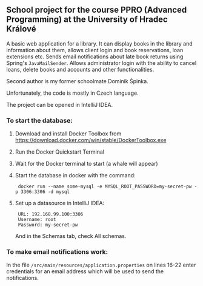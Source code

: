 
## School project for the course PPRO (Advanced Programming) at the University of Hradec Králové

A basic web application for a library. It can display books in the library and information about them, allows client login and book reservations, loan extensions etc. Sends email notifications about late book returns using Spring's `JavaMailSender`. Allows administrator login with the ability to cancel loans, delete books and accounts and other functionalities.

Second author is my former schoolmate Dominik Špinka.

Unfortunately, the code is mostly in Czech language.

The project can be opened in IntelliJ IDEA.

### To start the database:

1. Download and install Docker Toolbox from https://download.docker.com/win/stable/DockerToolbox.exe

2. Run the Docker Quickstart Terminal

3. Wait for the Docker terminal to start (a whale will appear)

4. Start the database in docker with the command:

		docker run --name some-mysql -e MYSQL_ROOT_PASSWORD=my-secret-pw -p 3306:3306 -d mysql

5. Set up a datasource in IntelliJ IDEA:

		URL: 192.168.99.100:3306
		Username: root
		Password: my-secret-pw

	And in the Schemas tab, check All schemas.

### To make email notifications work:

In the file `/src/main/resources/application.properties` on lines 16-22 enter credentials for an email address which will be used to send the notifications.
